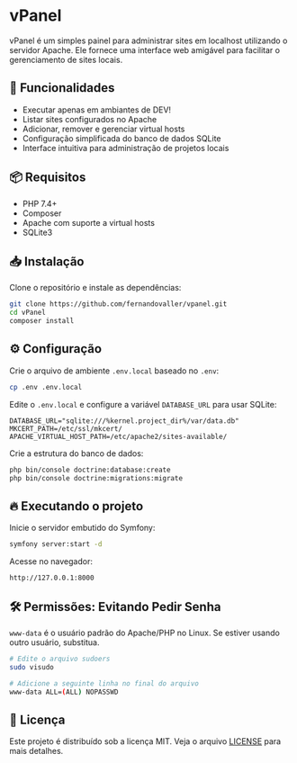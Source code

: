 # vPanel

vPanel é um simples painel para administrar sites em localhost utilizando o servidor Apache. Ele fornece uma interface web amigável para facilitar o gerenciamento de sites locais.

## 🚀 Funcionalidades

- Executar apenas em ambiantes de DEV!
- Listar sites configurados no Apache
- Adicionar, remover e gerenciar virtual hosts
- Configuração simplificada do banco de dados SQLite
- Interface intuitiva para administração de projetos locais

## 📦 Requisitos

- PHP 7.4+
- Composer
- Apache com suporte a virtual hosts
- SQLite3

## 📥 Instalação

Clone o repositório e instale as dependências:

```sh
git clone https://github.com/fernandovaller/vpanel.git
cd vPanel
composer install
```

## ⚙️ Configuração

Crie o arquivo de ambiente `.env.local` baseado no `.env`:

```sh
cp .env .env.local
```

Edite o `.env.local` e configure a variável `DATABASE_URL` para usar SQLite:

```env
DATABASE_URL="sqlite:///%kernel.project_dir%/var/data.db"
MKCERT_PATH=/etc/ssl/mkcert/
APACHE_VIRTUAL_HOST_PATH=/etc/apache2/sites-available/
```

Crie a estrutura do banco de dados:

```sh
php bin/console doctrine:database:create
php bin/console doctrine:migrations:migrate
```

## 🔥 Executando o projeto

Inicie o servidor embutido do Symfony:

```sh
symfony server:start -d
```

Acesse no navegador:

```
http://127.0.0.1:8000
```

## 🛠  Permissões: Evitando Pedir Senha

`www-data` é o usuário padrão do Apache/PHP no Linux. Se estiver usando outro usuário, substitua.

```sh
# Edite o arquivo sudoers
sudo visudo

# Adicione a seguinte linha no final do arquivo
www-data ALL=(ALL) NOPASSWD
```

## 📜 Licença

Este projeto é distribuído sob a licença MIT. Veja o arquivo [LICENSE](LICENSE) para mais detalhes.

